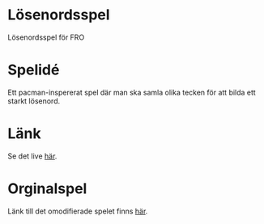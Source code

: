 # Lösenordsspel
Lösenordsspel för FRO

# Spelidé
Ett pacman-inspererat spel där man ska samla olika tecken för att bilda ett starkt lösenord.

# Länk
Se det live [här](https://allanort.github.io/losenordsspel/).

# Orginalspel
Länk till det omodifierade spelet finns [här](https://github.com/daleharvey/pacman).